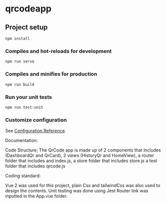 # qrcodeapp

## Project setup
```
npm install
```

### Compiles and hot-reloads for development
```
npm run serve
```

### Compiles and minifies for production
```
npm run build
```

### Run your unit tests
```
npm run test:unit
```

### Customize configuration
See [Configuration Reference](https://cli.vuejs.org/config/).


Documentation:

Code Structure;
The QrCode app is made up of 2 components that includes (DashboardQr and QrCard), 2 views (HistoryQr and HomeView), a router folder that includes and index.js, a store folder that includes store.js
a test folder that includes qrcode.js

Coding standard:

Vue 2 was used for this project, plain Css and tailwindCss was also used to design the contents.
Unit testing was done using Jest
Router link was inputted in the App.vue folder.